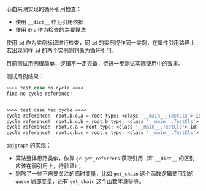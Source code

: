 心血来潮实现的循环引用检查：



- 使用 `__dict__` 作为引用依据
- 使用 `dfs` 作为检查的主要算法



使用 `id` 作为实例标识进行检查，同 `id` 的实例视作同一实例，在属性引用路径上若出现同样 `id` 的两个实例则判断为循环引用。



目前测试用例很简单，逻辑不一定完备，待进一步测试实际使用中的效果。


测试用例结果：
``` bash
>>>> test case no cycle <<<<
find no cycle reference!


>>>> test case has cycle <<<<
cycle reference!  root.b.c.a = root type: <class '__main__.TestCls'> id: 2002894761792
cycle reference!  root.b.c.b = root.b type: <class '__main__.TestCls'> id: 2002894761840
cycle reference!  root.c.a = root type: <class '__main__.TestCls'> id: 2002894761792
cycle reference!  root.c.b.c = root.c type: <class '__main__.TestCls'> id: 2002894761888
```

`objgraph` 的实现：


- 算法整体思路类似，依靠 `gc.get_referrers` 获取引用（和 `__dict__` 的区别应该在弱引用上，待验证）；
- 剔除了一些不需要关注的临时变量，比如 `get_chain` 这个函数逻辑使用到的 `queue` 局部变量，还有 `get_chain` 这个函数本身等等。
